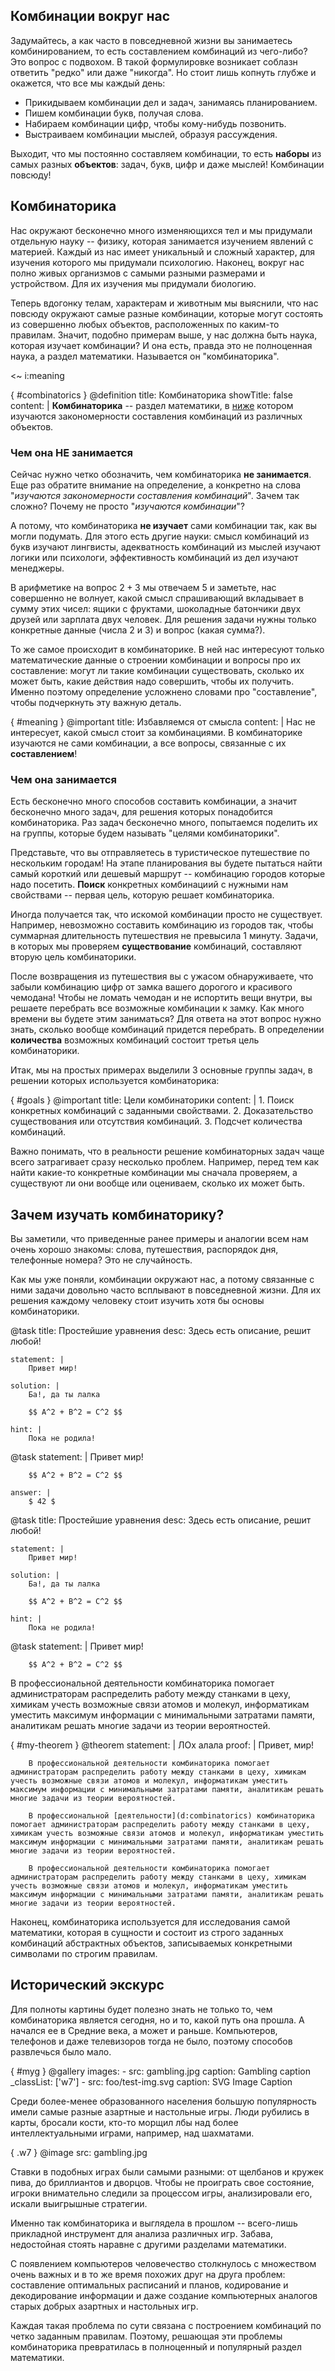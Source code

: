 ## Комбинации вокруг нас

Задумайтесь, а как часто в повседневной жизни вы занимаетесь комбинированием, то есть составлением комбинаций из чего-либо?
Это вопрос с подвохом.
В такой формулировке возникает соблазн ответить "редко" или даже "никогда".
Но стоит лишь копнуть глубже и окажется, что все мы каждый день:

* Прикидываем комбинации дел и задач, занимаясь планированием.
* Пишем комбинации букв, получая слова.
* Набираем комбинации цифр, чтобы кому-нибудь позвонить.
* Выстраиваем комбинации мыслей, образуя рассуждения.

Выходит, что мы постоянно составляем комбинации, то есть **наборы** из самых разных **объектов**: задач, букв, цифр и даже мыслей!
Комбинации повсюду!

## Комбинаторика

Нас окружают бесконечно много изменяющихся тел и мы придумали отдельную науку -- физику, которая занимается изучением явлений с материей.
Каждый из нас имеет уникальный и сложный характер, для изучения которого мы придумали психологию.
Наконец, вокруг нас полно живых организмов с самыми разными размерами и устройством.
Для их изучения мы придумали биологию.

Теперь вдогонку телам, характерам и животным мы выяснили, что нас повсюду окружают самые разные комбинации, которые могут состоять из совершенно любых объектов, расположенных по каким-то правилам.
Значит, подобно примерам выше, у нас должна быть наука, которая изучает комбинации?
И она есть, правда это не полноценная наука, а раздел математики.
Называется он "комбинаторика".

<~ i:meaning

{ #combinatorics }
@definition
    title: Комбинаторика
    showTitle: false
    content: |
        **Комбинаторика** -- раздел математики, в [ниже](i:meaning) котором изучаются закономерности составления комбинаций из различных объектов.

### Чем она НЕ занимается

Сейчас нужно четко обозначить, чем комбинаторика **не занимается**.
Еще раз обратите внимание на определение, а конкретно на слова "*изучаются закономерности составления комбинаций*".
Зачем так сложно?
Почему не просто "*изучаются комбинации*"?

А потому, что комбинаторика **не изучает** сами комбинации так, как вы могли подумать.
Для этого есть другие науки: смысл комбинаций из букв изучают лингвисты, адекватность комбинаций из мыслей изучают логики или психологи, эффективность комбинаций из дел изучают менеджеры.

В арифметике на вопрос $2 + 3$ мы отвечаем $5$ и заметьте, нас совершенно не волнует, какой смысл спрашивающий вкладывает в сумму этих чисел: ящики с фруктами, шоколадные батончики двух друзей или зарплата двух человек.
Для решения задачи нужны только конкретные данные (числа $2$ и $3$) и вопрос (какая сумма?).

То же самое происходит в комбинаторике.
В ней нас интересуют только математические данные о строении комбинации и вопросы про их составление: могут ли такие комбинации существовать, сколько их может быть, какие действия надо совершить, чтобы их получить.
Именно поэтому определение усложнено словами про "составление", чтобы подчеркнуть эту важную деталь.

{ #meaning }
@important
    title: Избавляемся от смысла
    content: |
        Нас не интересует, какой смысл стоит за комбинациями.
        В комбинаторике изучаются не сами комбинации, а все вопросы, связанные с их **составлением**!
        
### Чем она занимается

Есть бесконечно много способов составить комбинации, а значит бесконечно много задач, для решения которых понадобится комбинаторика.
Раз задач бесконечно много, попытаемся поделить их на группы, которые будем называть "целями комбинаторики".

Представьте, что вы отправляетесь в туристическое путешествие по нескольким городам!
На этапе планирования вы будете пытаться найти самый короткий или дешевый маршрут -- комбинацию городов которые надо посетить.
**Поиск** конкретных комбинациий с нужными нам свойствами -- первая цель, которую решает комбинаторика.

Иногда получается так, что искомой комбинации просто не существует.
Например, невозможно составить комбинацию из городов так, чтобы суммарная длительность путешествия не превысила $1$ минуту.
Задачи, в которых мы проверяем **существование** комбинаций, составляют вторую цель комбинаторики.

После возвращения из путешествия вы с ужасом обнаруживаете, что забыли комбинацию цифр от замка вашего дорогого и красивого чемодана!
Чтобы не ломать чемодан и не испортить вещи внутри, вы решаете перебрать все возможные комбинации к замку.
Как много времени вы будете этим заниматься?
Для ответа на этот вопрос нужно знать, сколько вообще комбинаций придется перебрать.
В определении **количества** возможных комбинаций состоит третья цель комбинаторики.

Итак, мы на простых примерах выделили 3 основные группы задач, в решении которых используется комбинаторика:

{ #goals }
@important
    title: Цели комбинаторики
    content: |
        1. Поиск конкретных комбинаций с заданными свойствами.
        2. Доказательство существования или отсутствия комбинаций.
        3. Подсчет количества комбинаций.

Важно понимать, что в реальности решение комбинаторных задач чаще всего затрагивает сразу несколько проблем.
Например, перед тем как найти какие-то конкретные комбинации мы сначала проверяем, а существуют ли они вообще или оцениваем, сколько их может быть.

## Зачем изучать комбинаторику?

Вы заметили, что приведенные ранее примеры и аналогии всем нам очень хорошо знакомы: слова, путешествия, распорядок дня, телефонные номера? Это не случайность.

Как мы уже поняли, комбинации окружают нас, а потому связанные с ними задачи довольно часто всплывают в повседневной жизни.
Для их решения каждому человеку стоит изучить хотя бы основы комбинаторики.

@task
    title: Простейшие уравнения
    desc: Здесь есть описание, решит любой!

    statement: |
        Привет мир!

    solution: |
        Ба!, да ты лалка
        
        $$ A^2 + B^2 = C^2 $$

    hint: |
        Пока не родила!

@task
    statement: |
        Привет мир!

        $$ A^2 + B^2 = C^2 $$
    
    answer: |
        $ 42 $

@task
    title: Простейшие уравнения
    desc: Здесь есть описание, решит любой!

    statement: |
        Привет мир!

    solution: |
        Ба!, да ты лалка
        
        $$ A^2 + B^2 = C^2 $$

    hint: |
        Пока не родила!

@task
    statement: |
        Привет мир!

        $$ A^2 + B^2 = C^2 $$

В профессиональной деятельности комбинаторика помогает администраторам распределить работу между станками в цеху, химикам учесть возможные связи атомов и молекул, информатикам уместить максимум информации с минимальными затратами памяти, аналитикам решать многие задачи из теории вероятностей.

{ #my-theorem }
@theorem
    statement: |
        ЛОх алала
    proof: |
        Привет, мир!

        В профессиональной деятельности комбинаторика помогает администраторам распределить работу между станками в цеху, химикам учесть возможные связи атомов и молекул, информатикам уместить максимум информации с минимальными затратами памяти, аналитикам решать многие задачи из теории вероятностей.

        В профессиональной [деятельности](d:combinatorics) комбинаторика помогает администраторам распределить работу между станками в цеху, химикам учесть возможные связи атомов и молекул, информатикам уместить максимум информации с минимальными затратами памяти, аналитикам решать многие задачи из теории вероятностей.

        В профессиональной деятельности комбинаторика помогает администраторам распределить работу между станками в цеху, химикам учесть возможные связи атомов и молекул, информатикам уместить максимум информации с минимальными затратами памяти, аналитикам решать многие задачи из теории вероятностей.


Наконец, комбинаторика используется для исследования самой математики, которая в сущности и состоит из строго заданных комбинаций абстрактных объектов, записываемых конкретными символами по строгим правилам.

## Исторический экскурс

Для полноты картины будет полезно знать не только то, чем комбинаторика является сегодня, но и то, какой путь она прошла.
А начался ее в Средние века, а может и раньше.
Компьютеров, телефонов и даже телевизоров тогда не было, поэтому способов развлечься было мало.

{ #myg }
@gallery
    images:
        -   src: gambling.jpg
            caption: Gambling caption
            _classList: ['w7']
        -   src: foo/test-img.svg
            caption: SVG Image Caption

Среди более-менее образованного населения большую популярность имели самые разные азартные и настольные игры.
Люди рубились в карты, бросали кости, кто-то морщил лбы над более интеллектуальными играми, например, над шахматами.

{ .w7 }
@image
    src: gambling.jpg

Ставки в подобных играх были самыми разными: от щелбанов и кружек пива, до бриллиантов и дворцов.
Чтобы не проиграть свое состояние, игроки внимательно следили за процессом игры, анализировали его, искали выигрышные стратегии.

Именно так комбинаторика и выглядела в прошлом -- всего-лишь прикладной инструмент для анализа различных игр.
Забава, недостойная стоять наравне с другими разделами математики.

С появлением компьютеров человечество столкнулось с множеством очень важных и в то же время похожих друг на друга проблем: составление оптимальных расписаний и планов, кодирование и декодирование информации и даже создание компьютерных аналогов старых добрых азартных и настольных игр.

Каждая такая проблема по сути связана с построением комбинаций по четко заданным правилам.
Поэтому, решающая эти проблемы комбинаторика превратилась в полноценный и популярный раздел математики.
